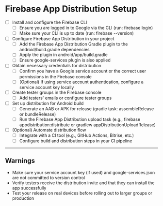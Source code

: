 # Firebase App Distribution Setup

- [ ] Install and configure the Firebase CLI
  - [ ] Ensure you are logged in to Google via the CLI (run: firebase login)
  - [ ] Make sure your CLI is up to date (run: firebase --version)

- [ ] Configure Firebase App Distribution in your project
  - [ ] Add the Firebase App Distribution Gradle plugin to the android/build.gradle dependencies
  - [ ] Apply the plugin in android/app/build.gradle
  - [ ] Ensure google-services plugin is also applied

- [ ] Obtain necessary credentials for distribution
  - [ ] Confirm you have a Google service account or the correct user permissions in the Firebase console
  - [ ] (Optional) If using service account authentication, configure a service account key locally

- [ ] Create tester groups in the Firebase console
  - [ ] Add testers' emails or configure tester groups

- [ ] Set up distribution for Android build
  - [ ] Generate an AAB or APK for release (gradle task: assembleRelease or bundleRelease)
  - [ ] Run the Firebase App Distribution upload task (e.g., firebase appdistribution:distribute or gradlew appDistributionUploadRelease)

- [ ] (Optional) Automate distribution flow
  - [ ] Integrate with a CI tool (e.g., GitHub Actions, Bitrise, etc.)
  - [ ] Configure build and distribution steps in your CI pipeline

---

## Warnings
- Make sure your service account key (if used) and google-services.json are not committed to version control  
- Verify testers receive the distribution invite and that they can install the app successfully  
- Test your release on real devices before rolling out to larger groups or production 